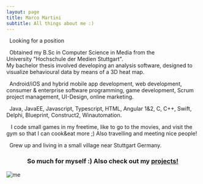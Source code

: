```yaml
---
layout: page
title: Marco Martini
subtitle: All things about me :)
---
```

<span class="fa fa-briefcase about-icon"></span>
&nbsp;&nbsp;Looking for a position

<span class="fa fa-graduation-cap about-icon"></span>
&nbsp;&nbsp;Obtained my B.Sc in Computer Science in Media from the  
University "Hochschule der Medien Stuttgart".  
My bachelor thesis involved developing an analysis software, designed to visualize behavioural data by means of a 3D heat map.

<span class="fa fa-file-text-o about-icon"></span>
&nbsp;&nbsp;Android/iOS and hybrid mobile app development, web development, consumer & enterprise software programming, game development, Scrum project management, UI-Design, online marketing.

<span class="fa fa-code about-icon"></span>
&nbsp;&nbsp;Java, JavaEE, Javascript, Typescript, HTML, Angular 1&2, C, C++, Swift, Delphi, Blueprint, Construct2, Winautomation.

<span class="fa fa-heart about-icon"></span>
&nbsp;&nbsp; I code small games in my freetime, like to go to the movies, and visit the gym so that I can cook&eat more ;)
Also travelling and meeting nice people!

<span class="fa fa-globe about-icon"></span>
&nbsp;&nbsp;Grew up and living in a small village near Stuttgart Germany.

<h3><p style="text-align: center;">So much for myself :) Also check out my <a href="https://mm185.github.io/">projects!</a></p></h3>

![me](http://i.imgur.com/bu62sa5.jpg)
